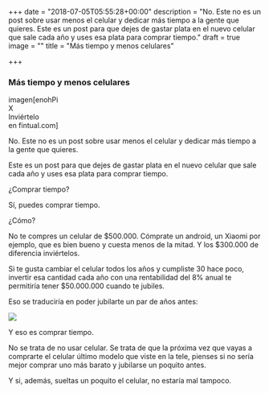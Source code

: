 +++
date = "2018-07-05T05:55:28+00:00"
description = "No. Este no es un post sobre usar menos el celular y dedicar más tiempo a la gente que quieres.  Este es un post para que dejes de gastar plata en el nuevo celular que sale cada año y uses esa plata para comprar tiempo."
draft = true
image = ""
title = "Más tiempo y menos celulares"

+++
### **Más tiempo y menos celulares**

imagen\[enohPi  
X  
Inviértelo  
en fintual.com\]

No. Este no es un post sobre usar menos el celular y dedicar más tiempo a la gente que quieres.

Este es un post para que dejes de gastar plata en el nuevo celular que sale cada año y uses esa plata para comprar tiempo.

¿Comprar tiempo?

Sí, puedes comprar tiempo.

¿Cómo?

No te compres un celular de $500.000. Cómprate un android, un Xiaomi por ejemplo, que es bien bueno y cuesta menos de la mitad. Y los $300.000 de diferencia inviértelos.

Si te gusta cambiar el celular todos los años y cumpliste 30 hace poco, invertir esa cantidad cada año con una rentabilidad del 8% anual te permitiría tener $50.000.000 cuando te jubiles.

Eso se traduciría en poder jubilarte un par de años antes:

![](/uploads/abuelitas.gif)

Y eso es comprar tiempo.

No se trata de no usar celular. Se trata de que la próxima vez que vayas a comprarte el celular último modelo que viste en la tele, pienses si no sería mejor comprar uno más barato y jubilarse un poquito antes.

Y si, además, sueltas un poquito el celular, no estaría mal tampoco.